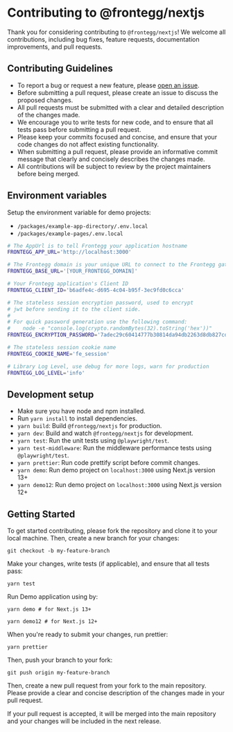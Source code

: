 # Contributing to @frontegg/nextjs

Thank you for considering contributing to `@frontegg/nextjs`! We welcome all contributions, including bug fixes, feature requests, documentation improvements, and pull requests.

## Contributing Guidelines

- To report a bug or request a new feature, please [open an issue](https://github.com/frontegg/frontegg-nextjs/issues).
- Before submitting a pull request, please create an issue to discuss the proposed changes.
- All pull requests must be submitted with a clear and detailed description of the changes made.
- We encourage you to write tests for new code, and to ensure that all tests pass before submitting a pull request.
- Please keep your commits focused and concise, and ensure that your code changes do not affect existing functionality.
- When submitting a pull request, please provide an informative commit message that clearly and concisely describes the changes made.
- All contributions will be subject to review by the project maintainers before being merged.

## Environment variables
Setup the environment variable for demo projects:
- `/packages/example-app-directory/.env.local`
- `/packages/example-pages/.env.local`

```bash
# The AppUrl is to tell Frontegg your application hostname
FRONTEGG_APP_URL='http://localhost:3000'

# The Frontegg domain is your unique URL to connect to the Frontegg gateway
FRONTEGG_BASE_URL='[YOUR_FRONTEGG_DOMAIN]'

# Your Frontegg application's Client ID
FRONTEGG_CLIENT_ID='b6adfe4c-d695-4c04-b95f-3ec9fd0c6cca'

# The stateless session encryption password, used to encrypt
# jwt before sending it to the client side.
#
# For quick password generation use the following command:
#    node -e "console.log(crypto.randomBytes(32).toString('hex'))"
FRONTEGG_ENCRYPTION_PASSWORD='7adec29c60414777b30814da94db2263d8db827cd8d59c68434225e661b17eba'

# The stateless session cookie name
FRONTEGG_COOKIE_NAME='fe_session'

# Library Log Level, use debug for more logs, warn for production
FRONTEGG_LOG_LEVEL='info'
```

## Development setup

- Make sure you have node and npm installed.
- Run `yarn install` to install dependencies.
- `yarn build`: Build `@frontegg/nextjs` for production.
- `yarn dev`: Build and watch `@frontegg/nextjs` for development.
- `yarn test`: Run the unit tests using `@playwright/test`.
- `yarn test-middleware`: Run the middleware performance tests using `@playwright/test`.
- `yarn prettier`: Run code prettify script before commit changes.
- `yarn demo`: Run demo project on `localhost:3000` using Next.js version 13+
- `yarn demo12`: Run demo project on `localhost:3000` using Next.js version 12+

## Getting Started

To get started contributing, please fork the repository and clone it to your local machine. Then, create a new branch for your changes:

```shell
git checkout -b my-feature-branch
```

Make your changes, write tests (if applicable), and ensure that all tests pass:

```shell
yarn test
```

Run Demo application using by:

```shell
yarn demo # for Next.js 13+

yarn demo12 # for Next.js 12+
```


When you're ready to submit your changes, run prettier:

```shell
yarn prettier
```

Then, push your branch to your fork:

```shell
git push origin my-feature-branch
```


Then, create a new pull request from your fork to the main repository. Please provide a clear and concise description of the changes made in your pull request.

If your pull request is accepted, it will be merged into the main repository and your changes will be included in the next release.


